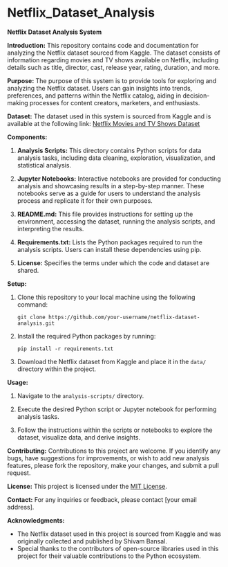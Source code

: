 # Netflix_Dataset_Analysis
**Netflix Dataset Analysis System**

**Introduction:**
This repository contains code and documentation for analyzing the Netflix dataset sourced from Kaggle. The dataset consists of information regarding movies and TV shows available on Netflix, including details such as title, director, cast, release year, rating, duration, and more.

**Purpose:**
The purpose of this system is to provide tools for exploring and analyzing the Netflix dataset. Users can gain insights into trends, preferences, and patterns within the Netflix catalog, aiding in decision-making processes for content creators, marketers, and enthusiasts.

**Dataset:**
The dataset used in this system is sourced from Kaggle and is available at the following link: [Netflix Movies and TV Shows Dataset](https://www.kaggle.com/shivamb/netflix-shows)

**Components:**
1. **Analysis Scripts:** This directory contains Python scripts for data analysis tasks, including data cleaning, exploration, visualization, and statistical analysis.

2. **Jupyter Notebooks:** Interactive notebooks are provided for conducting analysis and showcasing results in a step-by-step manner. These notebooks serve as a guide for users to understand the analysis process and replicate it for their own purposes.

3. **README.md:** This file provides instructions for setting up the environment, accessing the dataset, running the analysis scripts, and interpreting the results.

4. **Requirements.txt:** Lists the Python packages required to run the analysis scripts. Users can install these dependencies using pip.

5. **License:** Specifies the terms under which the code and dataset are shared.

**Setup:**
1. Clone this repository to your local machine using the following command:
   ```
   git clone https://github.com/your-username/netflix-dataset-analysis.git
   ```

2. Install the required Python packages by running:
   ```
   pip install -r requirements.txt
   ```

3. Download the Netflix dataset from Kaggle and place it in the `data/` directory within the project.

**Usage:**
1. Navigate to the `analysis-scripts/` directory.

2. Execute the desired Python script or Jupyter notebook for performing analysis tasks.

3. Follow the instructions within the scripts or notebooks to explore the dataset, visualize data, and derive insights.

**Contributing:**
Contributions to this project are welcome. If you identify any bugs, have suggestions for improvements, or wish to add new analysis features, please fork the repository, make your changes, and submit a pull request.

**License:**
This project is licensed under the [MIT License](LICENSE).

**Contact:**
For any inquiries or feedback, please contact [your email address].

**Acknowledgments:**
- The Netflix dataset used in this project is sourced from Kaggle and was originally collected and published by Shivam Bansal.
- Special thanks to the contributors of open-source libraries used in this project for their valuable contributions to the Python ecosystem.      

